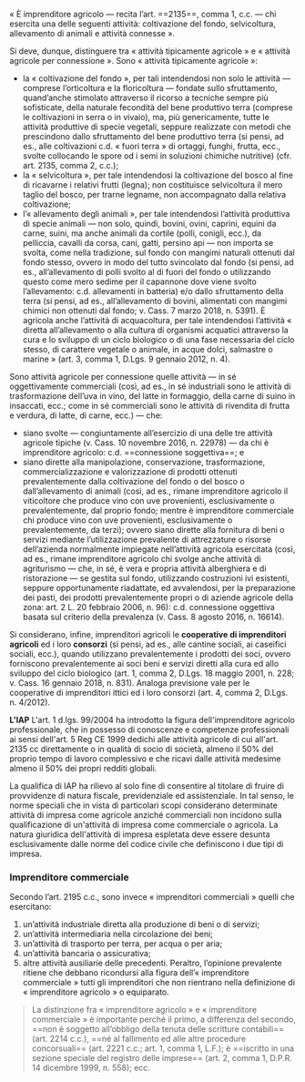 « È imprenditore agricolo — recita l’art. ==2135==, comma 1, c.c. —
chi esercita una delle seguenti attività: coltivazione del fondo, selvicoltura, allevamento di animali e attività connesse ».

Si deve, dunque, distinguere tra « attività tipicamente agricole » e « attività agricole per connessione ».
Sono « attività tipicamente agricole »:
-  la « coltivazione del fondo », per tali intendendosi non solo le attività — comprese l’orticoltura e la floricoltura — fondate sullo sfruttamento, quand’anche stimolato attraverso il ricorso a tecniche sempre più sofisticate, della naturale fecondità del bene produttivo terra (comprese le coltivazioni in serra o in vivaio), ma, più genericamente, tutte le attività produttive di specie vegetali, seppure realizzate con metodi che prescindono dallo sfruttamento del bene produttivo terra (si pensi, ad es., alle coltivazioni c.d. « fuori terra » di ortaggi, funghi, frutta, ecc., svolte collocando le spore od i semi in soluzioni chimiche nutritive) (cfr. art. 2135, comma 2, c.c.);
- la « selvicoltura », per tale intendendosi la coltivazione del bosco al fine di ricavarne i relativi frutti (legna); non costituisce selvicoltura il mero taglio del bosco, per trarne legname, non accompagnato dalla relativa coltivazione; 
- l’« allevamento degli animali », per tale intendendosi l’attività produttiva di specie animali — non solo, quindi, bovini, ovini, caprini, equini da carne, suini, ma anche animali da cortile (polli, conigli, ecc.), da pelliccia, cavalli da corsa, cani, gatti, persino api — non importa se svolta, come nella tradizione, sul fondo con mangimi naturali ottenuti dal fondo stesso, ovvero in modo del tutto svincolato dal fondo (si pensi, ad es., all’allevamento di polli svolto al di fuori del fondo o utilizzando questo come mero sedime per il capannone dove viene svolto l’allevamento: c.d. allevamenti in batteria) e/o dallo sfruttamento della terra (si pensi, ad es., all’allevamento di bovini, alimentati con mangimi chimici non ottenuti dal fondo; v. Cass. 7 marzo 2018, n. 5391). È agricola anche l’attività di acquacoltura, per tale intendendosi l’attività « diretta all’allevamento o alla cultura di organismi acquatici attraverso la cura e lo sviluppo di un ciclo biologico o di una fase necessaria del ciclo stesso, di carattere vegetale o animale, in acque dolci, salmastre o marine » (art. 3, comma 1, D.Lgs. 9 gennaio 2012, n. 4).


Sono attività agricole per connessione quelle attività — in sé oggettivamente commerciali (così, ad es., in sé industriali sono le attività di trasformazione dell’uva in vino, del latte in formaggio, della carne di suino in insaccati, ecc.; come in sé commerciali sono le attività di rivendita di frutta e verdura, di latte, di carne, ecc.) — che:
- siano svolte — congiuntamente all’esercizio di una delle tre attività agricole tipiche (v. Cass. 10 novembre 2016, n. 22978) — da chi è imprenditore agricolo: c.d. ==connessione soggettiva==; e
- siano dirette alla manipolazione, conservazione, trasformazione, commercializzazione e valorizzazione di prodotti ottenuti prevalentemente dalla coltivazione del fondo o del bosco o dall’allevamento di animali (così, ad es., rimane imprenditore agricolo il viticoltore che produce vino con uve provenienti, esclusivamente o prevalentemente, dal proprio fondo; mentre è imprenditore commerciale chi produce vino con uve provenienti, esclusivamente o prevalentemente, da terzi); ovvero siano dirette alla fornitura di beni o servizi mediante l’utilizzazione prevalente di attrezzature o risorse dell’azienda normalmente impiegate nell’attività agricola esercitata (così, ad es., rimane imprenditore agricolo chi svolge anche attività di agriturismo — che, in sé, è vera e propria attività alberghiera e di ristorazione — se gestita sul fondo, utilizzando costruzioni ivi esistenti, seppure opportunamente riadattate, ed avvalendosi, per la preparazione dei pasti, dei prodotti prevalentemente propri o di aziende agricole della zona: art. 2 L. 20 febbraio 2006, n. 96): c.d. connessione oggettiva basata sul criterio della prevalenza (v. Cass. 8 agosto 2016, n. 16614).

Si considerano, infine, imprenditori agricoli le **cooperative di imprenditori agricoli** ed i loro **consorzi** (si pensi, ad es., alle cantine sociali, ai caseifici sociali, ecc.), quando utilizzano prevalentemente i prodotti dei soci, ovvero forniscono prevalentemente ai soci beni e servizi diretti alla cura ed allo sviluppo del ciclo biologico (art. 1, comma 2, D.Lgs. 18 maggio 2001, n. 228; v. Cass. 16 gennaio 2018, n. 831). Analoga previsione vale per le cooperative di imprenditori ittici ed i loro consorzi (art. 4, comma 2, D.Lgs. n. 4/2012).

**L'IAP**
L'art. 1 d.lgs. 99/2004 ha introdotto la figura dell'imprenditore agricolo professionale, che in possesso di conoscenze e competenze professionali ai sensi dell'art. 5 Reg CE 1999 dedichi alle attività agricole di cui all'art. 2135 cc  direttamente o in qualità di socio di società, almeno il 50% del proprio tempo di lavoro complessivo e che ricavi dalle attività medesime almeno il 50% dei propri redditi globali.

La qualifica di IAP ha rilievo al solo fine di consentire al titolare di fruire di provvidenze di natura fiscale, previdenziale ed assistenziale. In tal senso, le norme speciali che in vista di particolari scopi considerano determinate attività di impresa come agricole anziché commerciali non incidono sulla qualificazione di un'attività di impresa come commerciale o agricola. La natura giuridica dell'attività di impresa espletata deve essere desunta esclusivamente dalle norme del codice civile che definiscono i due tipi di impresa.

### Imprenditore commerciale
Secondo l’art. 2195 c.c., sono invece « imprenditori commerciali » quelli che esercitano:
1) un’attività industriale diretta alla produzione di beni o di servizi;
2) un’attività intermediaria nella circolazione dei beni;
3) un’attività di trasporto per terra, per acqua o per aria;
4) un’attività bancaria o assicurativa;
5) altre attività ausiliarie delle precedenti.
Peraltro, l’opinione prevalente ritiene che debbano ricondursi alla figura dell’« imprenditore commerciale » tutti gli imprenditori che non rientrano nella definizione di « imprenditore agricolo » o equiparato.


>La distinzione fra « imprenditore agricolo » e « imprenditore commerciale » è importante perché il primo, a differenza del secondo, ==non è soggetto all’obbligo della tenuta delle scritture contabili== (art. 2214 c.c.), ==né al fallimento ed alle altre procedure concorsuali== (art. 2221 c.c.; art. 1, comma 1, L.F.); è ==iscritto in una sezione speciale del registro delle imprese== (art. 2, comma 1, D.P.R. 14 dicembre 1999, n. 558); ecc.